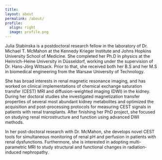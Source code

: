 ```yaml
---
title:
layout: about
permalink: /about/
profile:
  align: right
  image: profile.png
---
```


Julia Stabinska is a postdoctoral research fellow in the laboratory of Dr. Michael T. McMahon at the Kennedy Krieger Institute and Johns Hopkins University School of Medicine. She completed her Ph.D in physics at the Heinrich-Heine University in Düsseldorf, working under the supervision of Dr. Hans-Jörg Wittsack. Prior to that, she received both her B.S and her M.S in biomedical engineering from the Warsaw University of Technology.

She has broad interests in renal magnetic resonance imaging, and has worked on clinical implementations of chemical exchange saturation transfer (CEST) MRI and diffusion-weighted imaging (DWI) in the kidney. During her doctoral studies she investigated magnetization transfer properties of several most abundant kidney metabolites and optimized the acquisition and post-processing protocols for measuring CEST signals in patients with renal transplants. After finishing her PhD project, she focused on studying renal microstructure and function using advanced DWI methods.

In her post-doctoral research with Dr. McMahon, she develops novel CEST tools for simultaneous monitoring of renal pH and perfusion in patients with renal dysfunctions. Furthermore, she is interested in adopting multi-parametric MRI to study structural and functional changes in radiation-induced nephropathy.
